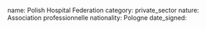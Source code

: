 name: Polish Hospital Federation
category: private_sector
nature:  Association professionnelle 
nationality: Pologne
date_signed:
    